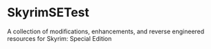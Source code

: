 # SkyrimSETest
A collection of modifications, enhancements, and reverse engineered resources for Skyrim: Special Edition